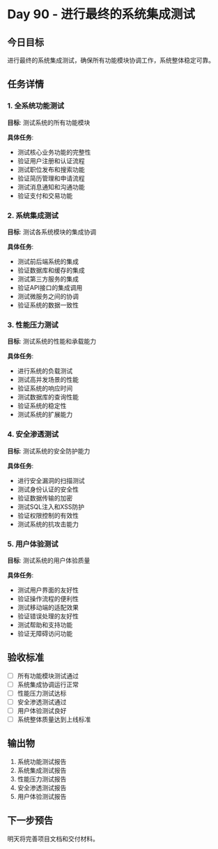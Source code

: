 # Day 90 - 进行最终的系统集成测试

## 今日目标
进行最终的系统集成测试，确保所有功能模块协调工作，系统整体稳定可靠。

## 任务详情

### 1. 全系统功能测试
**目标**: 测试系统的所有功能模块

**具体任务**:
- 测试核心业务功能的完整性
- 验证用户注册和认证流程
- 测试职位发布和搜索功能
- 验证简历管理和申请流程
- 测试消息通知和沟通功能
- 验证支付和交易功能

### 2. 系统集成测试
**目标**: 测试各系统模块的集成协调

**具体任务**:
- 测试前后端系统的集成
- 验证数据库和缓存的集成
- 测试第三方服务的集成
- 验证API接口的集成调用
- 测试微服务之间的协调
- 验证系统的数据一致性

### 3. 性能压力测试
**目标**: 测试系统的性能和承载能力

**具体任务**:
- 进行系统的负载测试
- 测试高并发场景的性能
- 验证系统的响应时间
- 测试数据库的查询性能
- 验证系统的稳定性
- 测试系统的扩展能力

### 4. 安全渗透测试
**目标**: 测试系统的安全防护能力

**具体任务**:
- 进行安全漏洞的扫描测试
- 测试身份认证的安全性
- 验证数据传输的加密
- 测试SQL注入和XSS防护
- 验证权限控制的有效性
- 测试系统的抗攻击能力

### 5. 用户体验测试
**目标**: 测试系统的用户体验质量

**具体任务**:
- 测试用户界面的友好性
- 验证操作流程的便利性
- 测试移动端的适配效果
- 验证错误处理的友好性
- 测试帮助和支持功能
- 验证无障碍访问功能

## 验收标准
- [ ] 所有功能模块测试通过
- [ ] 系统集成协调运行正常
- [ ] 性能压力测试达标
- [ ] 安全渗透测试通过
- [ ] 用户体验测试良好
- [ ] 系统整体质量达到上线标准

## 输出物
1. 系统功能测试报告
2. 系统集成测试报告
3. 性能压力测试报告
4. 安全渗透测试报告
5. 用户体验测试报告

## 下一步预告
明天将完善项目文档和交付材料。
